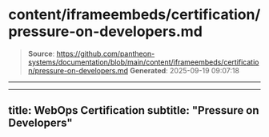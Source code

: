 # content/iframeembeds/certification/pressure-on-developers.md

> **Source**: https://github.com/pantheon-systems/documentation/blob/main/content/iframeembeds/certification/pressure-on-developers.md
> **Generated**: 2025-09-19 09:07:18

---

---
title: WebOps Certification
subtitle: "Pressure on Developers"
---

<Partial file="certification-guide/pressure-on-developers.md" />
